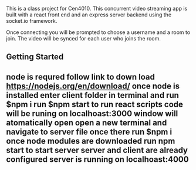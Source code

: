 This is a class project for Cen4010.
This concurrent video streaming app is built with a react front end and an express server backend using the
socket.io framework.

Once connecting you will be prompted to choose a username and a room to join. The video will be synced
for each user who joins the room.

Getting Started
---------------------------------------------------------------------------------------------------------
node is requred follow link to down load https://nodejs.org/en/download/
once node is installed enter client folder in terminal and run $npm i
run $npm start to run react scripts code will be runing on localhoast:3000 window will atomatically open
open a new terminal and navigate to server file
once there run $npm i once node modules are downloaded run npm start to start server
server and client are already configured server is running on localhoast:4000
---------------------------------------------------------------------------------------------------------
